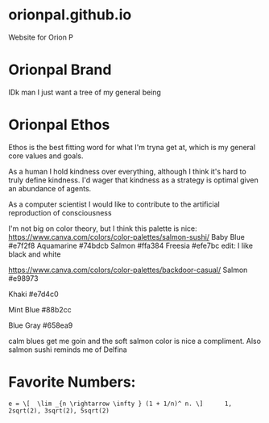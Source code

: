 # orionpal.github.io
Website for Orion P

# Orionpal Brand
IDk man I just want a tree of my general being

# Orionpal Ethos
Ethos is the best fitting word for what I'm tryna get at, which is my general core values and goals.

As a human I hold kindness over everything, although I think it's hard to truly define kindness. I'd wager that kindness as a strategy is optimal given an abundance of agents.

As a computer scientist I would like to contribute to the artificial reproduction of consciousness


I'm not big on color theory, but I think this palette is nice:
https://www.canva.com/colors/color-palettes/salmon-sushi/
Baby Blue #e7f2f8
Aquamarine #74bdcb
Salmon #ffa384
Freesia #efe7bc
edit: I like black and white


https://www.canva.com/colors/color-palettes/backdoor-casual/
Salmon
#e98973

Khaki
#e7d4c0

Mint Blue
#88b2cc

Blue Gray
#658ea9

calm blues get me goin and the soft salmon color is nice a compliment. Also salmon sushi reminds me of Delfina



# Favorite Numbers:
	e = \[  \lim _{n \rightarrow \infty } (1 + 1/n)^ n. \]      1, 2sqrt(2), 3sqrt(2), 5sqrt(2)
